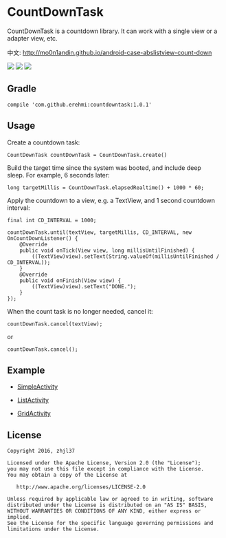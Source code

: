 CountDownTask
=============

CountDownTask is a countdown library. It can work with a single view or a
adapter view, etc.

中文: <http://mo0n1andin.github.io/android-case-abslistview-count-down>

![](https://raw.githubusercontent.com/mo0n1andin/CountDownTask/master/screen_record_1.gif) ![](https://raw.githubusercontent.com/mo0n1andin/CountDownTask/master/screen_record_2.gif) ![](https://raw.githubusercontent.com/mo0n1andin/CountDownTask/master/screen_record_3.gif)

Gradle
------

~~~~~~~~~~~~~~~~~~~~~~~~~~~~~~~~~~~~~~~~~~~~~~~~~~~~~~~~~~~~~~~~~~~~~~~~~~~~~~~~
compile 'com.github.erehmi:countdowntask:1.0.1'
~~~~~~~~~~~~~~~~~~~~~~~~~~~~~~~~~~~~~~~~~~~~~~~~~~~~~~~~~~~~~~~~~~~~~~~~~~~~~~~~

Usage
-----

Create a countdown task:

~~~~~~~~~~~~~~~~~~~~~~~~~~~~~~~~~~~~~~~~~~~~~~~~~~~~~~~~~~~~~~~~~~~~~~~~~~~~~~~~
CountDownTask countDownTask = CountDownTask.create()
~~~~~~~~~~~~~~~~~~~~~~~~~~~~~~~~~~~~~~~~~~~~~~~~~~~~~~~~~~~~~~~~~~~~~~~~~~~~~~~~

Build the target time since the system was booted, and include deep sleep. For
example, 6 seconds later:

~~~~~~~~~~~~~~~~~~~~~~~~~~~~~~~~~~~~~~~~~~~~~~~~~~~~~~~~~~~~~~~~~~~~~~~~~~~~~~~~
long targetMillis = CountDownTask.elapsedRealtime() + 1000 * 60;
~~~~~~~~~~~~~~~~~~~~~~~~~~~~~~~~~~~~~~~~~~~~~~~~~~~~~~~~~~~~~~~~~~~~~~~~~~~~~~~~

Apply the countdown to a view, e.g. a TextView, and 1 second countdown interval:

~~~~~~~~~~~~~~~~~~~~~~~~~~~~~~~~~~~~~~~~~~~~~~~~~~~~~~~~~~~~~~~~~~~~~~~~~~~~~~~~
final int CD_INTERVAL = 1000;

countDownTask.until(textView, targetMillis, CD_INTERVAL, new OnCountDownListener() {
    @Override
    public void onTick(View view, long millisUntilFinished) {
        ((TextView)view).setText(String.valueOf(millisUntilFinished / CD_INTERVAL));
    }
    @Override
    public void onFinish(View view) {
        ((TextView)view).setText("DONE.");
    }
});
~~~~~~~~~~~~~~~~~~~~~~~~~~~~~~~~~~~~~~~~~~~~~~~~~~~~~~~~~~~~~~~~~~~~~~~~~~~~~~~~

When the count task is no longer needed, cancel it:

~~~~~~~~~~~~~~~~~~~~~~~~~~~~~~~~~~~~~~~~~~~~~~~~~~~~~~~~~~~~~~~~~~~~~~~~~~~~~~~~
countDownTask.cancel(textView);
~~~~~~~~~~~~~~~~~~~~~~~~~~~~~~~~~~~~~~~~~~~~~~~~~~~~~~~~~~~~~~~~~~~~~~~~~~~~~~~~

or

~~~~~~~~~~~~~~~~~~~~~~~~~~~~~~~~~~~~~~~~~~~~~~~~~~~~~~~~~~~~~~~~~~~~~~~~~~~~~~~~
countDownTask.cancel();
~~~~~~~~~~~~~~~~~~~~~~~~~~~~~~~~~~~~~~~~~~~~~~~~~~~~~~~~~~~~~~~~~~~~~~~~~~~~~~~~

Example
-------

-   [SimpleActivity](https://github.com/mo0n1andin/CountDownTask/blob/master/samples/src/main/java/io/github/mo0n1andin/samples/SimpleActivity.java)

-   [ListActivity](https://github.com/mo0n1andin/CountDownTask/blob/master/samples/src/main/java/io/github/mo0n1andin/samples/ListActivity.java)

-   [GridActivity](https://github.com/mo0n1andin/CountDownTask/blob/master/samples/src/main/java/io/github/mo0n1andin/samples/GridActivity.java)

License
-------

~~~~~~~~~~~~~~~~~~~~~~~~~~~~~~~~~~~~~~~~~~~~~~~~~~~~~~~~~~~~~~~~~~~~~~~~~~~~~~~~
Copyright 2016, zhjl37

Licensed under the Apache License, Version 2.0 (the "License");
you may not use this file except in compliance with the License.
You may obtain a copy of the License at

   http://www.apache.org/licenses/LICENSE-2.0

Unless required by applicable law or agreed to in writing, software
distributed under the License is distributed on an "AS IS" BASIS,
WITHOUT WARRANTIES OR CONDITIONS OF ANY KIND, either express or implied.
See the License for the specific language governing permissions and
limitations under the License.
~~~~~~~~~~~~~~~~~~~~~~~~~~~~~~~~~~~~~~~~~~~~~~~~~~~~~~~~~~~~~~~~~~~~~~~~~~~~~~~~
